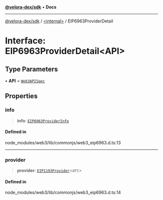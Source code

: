 [**@velora-dex/sdk**](../../README.md) • **Docs**

***

[@velora-dex/sdk](../../globals.md) / [\<internal\>](../README.md) / EIP6963ProviderDetail

# Interface: EIP6963ProviderDetail\<API\>

## Type Parameters

• **API** = [`Web3APISpec`](../type-aliases/Web3APISpec.md)

## Properties

### info

> **info**: [`EIP6963ProviderInfo`](EIP6963ProviderInfo.md)

#### Defined in

node\_modules/web3/lib/commonjs/web3\_eip6963.d.ts:13

***

### provider

> **provider**: [`EIP1193Provider`](../namespaces/Users_andriishymkiv_work_velora_sdk_node_modules_web3-types_lib_commonjs_index/interfaces/EIP1193Provider.md)\<`API`\>

#### Defined in

node\_modules/web3/lib/commonjs/web3\_eip6963.d.ts:14
